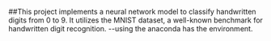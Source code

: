 ##This project implements a neural network model to classify handwritten digits from 0 to 9. It utilizes the MNIST dataset, a well-known benchmark for handwritten digit recognition.
--using the anaconda has the environment.
